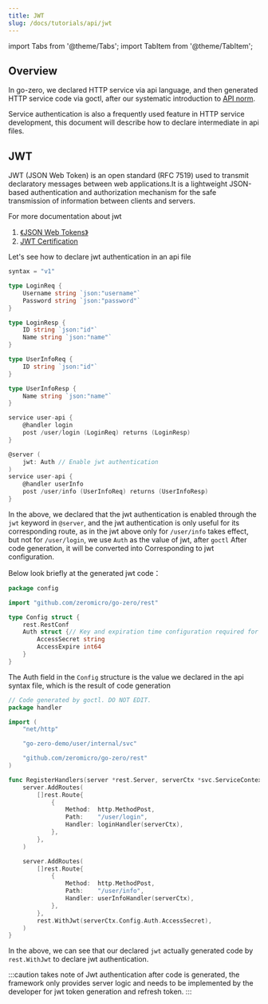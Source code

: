 ```yaml
---
title: JWT
slug: /docs/tutorials/api/jwt
---
```



import Tabs from '@theme/Tabs';
import TabItem from '@theme/TabItem';

## Overview

In go-zero, we declared HTTP service via api language, and then generated HTTP service code via goctl, after our systematic introduction to <a href="/docs/tutorials" target="_blank">API norm</a>.

Service authentication is also a frequently used feature in HTTP service development, this document will describe how to declare intermediate in api files.

## JWT

JWT (JSON Web Token) is an open standard (RFC 7519) used to transmit declaratory messages between web applications.It is a lightweight JSON-based authentication and authorization mechanism for the safe transmission of information between clients and servers.

For more documentation about jwt

1. <a href="https://jwt.io/" target="_blank">《JSON Web Tokens》</a>
2. <a href="/docs/tutorials/http/server/jwt" target="_blank">JWT Certification</a>

Let's see how to declare jwt authentication in an api file

```go {27}
syntax = "v1"

type LoginReq {
    Username string `json:"username"`
    Password string `json:"password"`
}

type LoginResp {
    ID string `json:"id"`
    Name string `json:"name"`
}

type UserInfoReq {
    ID string `json:"id"`
}

type UserInfoResp {
    Name string `json:"name"`
}

service user-api {
    @handler login
    post /user/login (LoginReq) returns (LoginResp)
}

@server (
    jwt: Auth // Enable jwt authentication
)
service user-api {
    @handler userInfo
    post /user/info (UserInfoReq) returns (UserInfoResp)
}

```

In the above, we declared that the jwt authentication is enabled through the `jwt` keyword in `@server`, and the jwt authentication is only useful for its corresponding route, as in the jwt above only for `/user/info` takes effect, but not for `/user/login`, we use `Auth` as the value of jwt, after `goctl` After code generation, it will be converted into Corresponding to jwt configuration.

Below look briefly at the generated jwt code：

<Tabs>

<TabItem value="config.go" label="config.go" default>

```go {7-10}
package config

import "github.com/zeromicro/go-zero/rest"

type Config struct {
    rest.RestConf
    Auth struct {// Key and expiration time configuration required for JWT authentication
        AccessSecret string
        AccessExpire int64
    }
}
```

The Auth field in the `Config` structure is the value we declared in the api syntax file, which is the result of code generation

</TabItem>

<TabItem value="routes.go" label="routes.go" default>

```go {31}
// Code generated by goctl. DO NOT EDIT.
package handler

import (
    "net/http"

    "go-zero-demo/user/internal/svc"

    "github.com/zeromicro/go-zero/rest"
)

func RegisterHandlers(server *rest.Server, serverCtx *svc.ServiceContext) {
    server.AddRoutes(
        []rest.Route{
            {
                Method:  http.MethodPost,
                Path:    "/user/login",
                Handler: loginHandler(serverCtx),
            },
        },
    )

    server.AddRoutes(
        []rest.Route{
            {
                Method:  http.MethodPost,
                Path:    "/user/info",
                Handler: userInfoHandler(serverCtx),
            },
        },
        rest.WithJwt(serverCtx.Config.Auth.AccessSecret),
    )
}
```

</TabItem>

</Tabs>

In the above, we can see that our declared `jwt` actually generated code by `rest.WithJwt` to declare jwt authentication.

:::caution takes note of
Jwt authentication after code is generated, the framework only provides server logic and needs to be implemented by the developer for jwt token generation and refresh token.
:::
